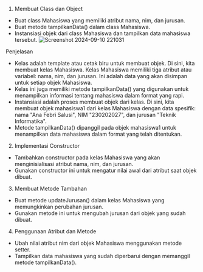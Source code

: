 1. Membuat Class dan Object
- Buat class Mahasiswa yang memiliki atribut nama, nim, dan jurusan.
- Buat metode tampilkanData() dalam class Mahasiswa.
- Instansiasi objek dari class Mahasiswa dan tampilkan data mahasiswa tersebut.
  ![Screenshot 2024-09-10 221031](https://github.com/user-attachments/assets/f86d1199-977c-48e5-a966-e34850aacac3)

Penjelasan
  * Kelas adalah template atau cetak biru untuk membuat objek. Di sini, kita membuat kelas Mahasiswa.
Kelas Mahasiswa memiliki tiga atribut atau variabel: nama, nim, dan jurusan. Ini adalah data yang akan disimpan untuk setiap objek Mahasiswa.
  * Kelas ini juga memiliki metode tampilkanData() yang digunakan untuk menampilkan informasi tentang mahasiswa dalam format yang rapi.
  * Instansiasi adalah proses membuat objek dari kelas. Di sini, kita membuat objek mahasiswa1 dari kelas Mahasiswa dengan data spesifik: nama "Ana Febri Salusi", NIM "230202027", dan jurusan "Teknik Informatika".
  * Metode tampilkanData() dipanggil pada objek mahasiswa1 untuk menampilkan data mahasiswa dalam format yang telah ditentukan.
2. Implementasi Constructor
- Tambahkan constructor pada kelas Mahasiswa yang akan menginisialisasi
atribut nama, nim, dan jurusan.
- Gunakan constructor ini untuk mengatur nilai awal dari atribut saat objek dibuat.
3. Membuat Metode Tambahan
- Buat metode updateJurusan() dalam kelas Mahasiswa yang memungkinkan
perubahan jurusan.
- Gunakan metode ini untuk mengubah jurusan dari objek yang sudah dibuat.
4. Penggunaan Atribut dan Metode
- Ubah nilai atribut nim dari objek Mahasiswa menggunakan metode setter.
- Tampilkan data mahasiswa yang sudah diperbarui dengan memanggil metode
tampilkanData().
